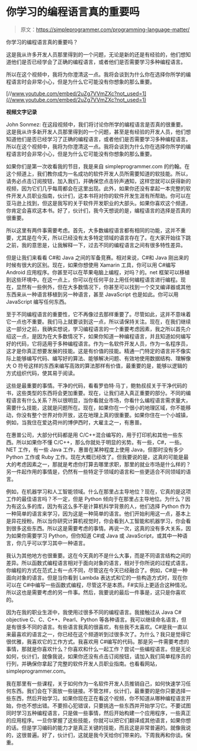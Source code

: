 # 你学习的编程语言真的重要吗

> 原文：<https://simpleprogrammer.com/programming-language-matter/>

你学习的编程语言真的重要吗？

这是我从许多开发人员那里得到的一个问题，无论是新的还是有经验的，他们想知道他们是否已经学会了正确的编程语言，或者他们是否需要学习多种编程语言。

所以在这个视频中，我将为你澄清这一点。我将会谈到为什么你在选择你所学的编程语言时会非常小心，但是为什么它可能没有你想象的那么重要。

[//www.youtube.com/embed/2uZg7VVmZXc?not_used=1](//www.youtube.com/embed/2uZg7VVmZXc?not_used=1)

**视频文字记录**

John Sonmez: 在这段视频中，我们将讨论你所学的编程语言是否真的很重要。这是我从许多新开发人员那里得到的一个问题，甚至是有经验的开发人员，他们想知道他们是否已经学习了正确的编程语言，或者他们是否需要学习多种编程语言。所以在这个视频中，我将为你澄清这一点。我将会谈到为什么你在选择你所学的编程语言时会非常小心，但是为什么它可能没有你想象的那么重要。

如果你们是第一次收看我的节目，我是来自 simpleprogrammer.com 的约翰。在这个频道上，我们教你成为一名成功的软件开发人员所需要知道的软技能。所以，请务必点击订阅按钮，加入我们，并确保您点击铃声通知，这样您就可以获得新的视频，因为它们几乎每周都会在这里出现。此外，如果你还没有拿起一本完整的软件开发人员职业指南，伙计们，这本书将对你的软件开发生涯有所帮助。你可以在亚马逊上找到，但这是我写的关于软件开发职业的大部头。如果你喜欢这个频道，你肯定会喜欢这本书。好了，伙计们，我今天想说的是，编程语言的选择是否真的很重要。

所以这里有两件事需要考虑。首先，大多数编程语言都有相同的功能，这并不重要，尤其是在今天，所以已经没有太多特定领域的语言存在了。在大家开始往下跳之前，我的意思是，让我解释一下，过去不同的编程语言之间有很多特性差异。

但是让我们来看看 C#和 Java 之间的军备竞赛。相对来说，C#和 Java 刚出来的时候有很大的区别。现在，如果你想使用 Xamarin 工具，你可以用 C#编写 Android 应用程序。你甚至可以在苹果电脑上编程，对吗？的。net 框架可以移植到这些环境中。在这一点上，你可以在任何平台上用任何编程语言进行编程。现在，显然有一些例外，但在大多数情况下，你甚至可以找到一个交叉编译器或其他东西来从一种语言移植到另一种语言，甚至 JavaScript 也是如此。你可以用 JavaScript 编写任何东西。

至于不同编程语言的重要性，它不再像过去那样重要了。尽管如此，这并不意味着它一点也不重要。我们马上就要谈到这一点，所以请保持关注。现在，在我们继续这一部分之前，我确实想说，学习编程语言的一个重要考虑因素，我之所以首先介绍这一点，是因为在大多数情况下，如果你知道一种编程语言，并且知道如何编写好的代码，它将适用于多种编程语言。作为一名软件开发人员，作为一名程序员，这才是你真正想要发展的技能。这是有价值的技能。精通一门特定的语言并不像实际上能够编写代码、编写好的算法、能够解决问题、有效地使用数据结构、理解像大 O 符号这样的东西来编写高效的算法那样有价值，最重要的是，能够以逻辑的方式组织代码，使其易于阅读。

这些是最重要的事情。干净的代码，看看罗伯特·马丁，鲍勃叔叔关于干净代码的书，这些类型的东西将会更加重要。现在，让我们进入真正重要的部分。不同的编程语言有什么关系？所以很明显，当你看就业市场，你看什么编程语言需求量大，需要什么技能，这就是问题所在。现在，如果你在一个很小的地理区域，你不能移动，你没有整个世界对你开放，这在地理上真的很重要。如果你住在一个小城镇，例如，当我住在爱达荷州的博伊西时，大雇主之一，有惠普。

在惠普公司，大部分代码都是用 C/C++混合编写的，用于打印机和其他一些东西。所以如果你不懂 C/C++，那么你就处于明显的劣势。有一些，C#，一些。NET 工作，有一些 Java 工作，惠普在某种程度上使用 Java，但那时没有多少 Python 工作或 Ruby 工作。现在大概已经改了。但我要说的是，这真的可能是最大的考虑因素之一，那就是考虑你打算去哪里求职，那里的就业市场是什么样的？另一件起作用的事情是，仍然有一些特定于领域的语言和一些更适合不同领域的语言。

例如，在机器学习和人工智能领域。什么在那里占主导地位？现在，它真的是这项工作的最佳语言吗？不一定，但是 Python 倾向于在那里占主导地位。为什么？因为有这么多的库，因为有这么多不是计算机科学背景的人，他们选择 Python 作为一种简单的语言来学习，因为这是一种简单的语言。他们开始利用这一点，基本上是异花授粉。所以当你研究计算机视觉时，你会看到人工智能和机器学习，你会看到很多这些东西。所以这是需要考虑的事情。再说一次，这真的没有多大关系，因为如果你需要学习 Python，但你知道 C#或 Java 或 JavaScript，或其中一种语言，你几乎可以学习其中一种语言。

我认为其他地方也很重要。这在今天真的不是什么大事，而是不同语言结构之间的差异。所以函数式编程语言相对于面向对象的语言，相对于你所说的过程式语言。你编程的方式在范式上有一点不同，尽管这在今天已经融合了。例如，C#是一种面向对象的语言。但是当你看到 Lambda 表达式和它的一些构造方式时，现在你可以在 C#中编写一些函数式编程，尽管这不是本质。F#实际上更适合这种情况。所以这也是需要考虑的另一件事。然后，我要说的最后一件事是，这只是你喜欢的。

因为在我的职业生涯中，我使用过很多不同的编程语言。我接触过从 Java C# objective C、C、C++、Pearl、Python 等各种语言。我可以继续命名语言，但是有很多不同的语言。有些语言我真的很喜欢，有些我不太喜欢。C#是我一直以来最喜欢的语言之一，你已经在这个频道听到过很多次了。为什么？我只是觉得它很优雅，我喜欢它的工作方式。我喜欢用 C#编写的代码。那是另一件需要考虑的事情，那就是你喜欢什么？你喜欢和什么一起工作？尝试一些编程语言。但是无论如何，伙计们，就像我说，如果你还没有点击订阅按钮，请加入我们简单程序员的行列，并确保你拿起了完整的软件开发人员职业指南。也看看网站，simpleprogrammer.com。

我在那里有一些课程，关于如何作为一名软件开发人员推销自己，如何快速学习任何东西。我们会在下面放一些链接。不管怎样，伙计们，最重要的是你只要选择一些东西，然后开始学习。如果你现在正在看这个视频，你不知道从哪种编程语言开始，你也不想出错。不要担心犯错误，只要挑选一些东西并开始学习它。不要试图同时学习五种编程语言，只是做一些事情，然后开始构建一个应用程序，一些真正的应用程序。一旦你掌握了这些技能，你就可以把它们翻译成其他语言，如果你想的话。但是学习编码的能力才是真正关键的技能，而且这是非常普遍的。就像我说的，这很普遍。好了，伙计们，这就是我今天给你们带来的。下周我再和你谈。保重。